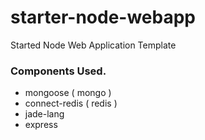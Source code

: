 # starter-node-webapp
Started Node Web Application Template


### Components Used.
- mongoose ( mongo )
- connect-redis ( redis )
- jade-lang
- express
